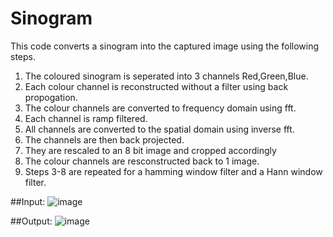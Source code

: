 # Sinogram

This code converts a sinogram into the captured image using the following steps.
 1) The coloured sinogram is seperated into 3 channels Red,Green,Blue.
 2) Each colour channel is reconstructed without a filter using back
propogation. 
 3) The colour channels are converted to frequency domain using fft.
 4) Each channel is ramp filtered.
 5) All channels are converted to the spatial domain using inverse fft.
 6) The channels are then back projected.
 7) They are rescaled to an 8 bit image and cropped accordingly
 8) The colour channels are resconstructed back to 1 image.
 10) Steps 3-8 are repeated for a hamming window filter and a Hann
window filter.

##Input:
![image](https://user-images.githubusercontent.com/66533812/120348293-f600fa00-c2f4-11eb-969b-72e22f45c277.png)

##Output:
![image](https://user-images.githubusercontent.com/66533812/120348234-e84b7480-c2f4-11eb-9c92-909e8f21855f.png)
